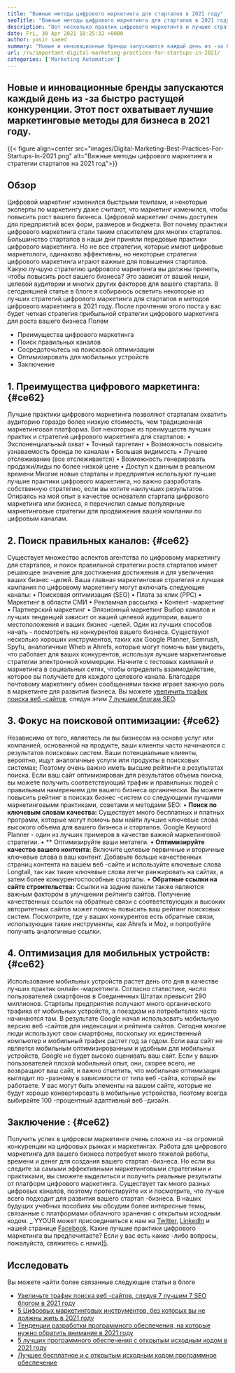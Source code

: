 ```yaml
---
title: "Важные методы цифрового маркетинга для стартапов в 2021 году" 
seoTitle: "Важные методы цифрового маркетинга для стартапов в 2021 году" 
description: "Вот несколько практик цифрового маркетинга и лучшие стратегии цифрового маркетинга для стартапов и бизнес -тенденций, которые мы увидим в 2021 году." 
date: Fri, 30 Apr 2021 18:25:32 +0000
author: yasir saeed
summary: "Новые и инновационные бренды запускаются каждый день из -за быстро растущей конкуренции. Этот пост охватывает лучшие маркетинговые методы для бизнеса в 2021 году." 
url: /ru/important-digital-marketing-practices-for-startups-in-2021/
categories: ['Marketing Automation']
---
```


## Новые и инновационные бренды запускаются каждый день из -за быстро растущей конкуренции. Этот пост охватывает лучшие маркетинговые методы для бизнеса в 2021 году.

{{< figure align=center src="images/Digital-Marketing-Best-Practices-For-Startups-In-2021.png" alt="Важные методы цифрового маркетинга и стратегии стартапов на 2021 год">}}


## **Обзор** 
Цифровой маркетинг изменился быстрыми темпами, и некоторые эксперты по маркетингу даже считают, что маркетинг изменился, чтобы повысить рост вашего бизнеса. Цифровой маркетинг очень доступен для предприятий всех форм, размеров и бюджета. Вот почему практики цифрового маркетинга стали таким спасителем для многих стартапов.
Большинство стартапов в наши дни приняли передовые практики цифрового маркетинга. Но не все стратегии, которые имеют цифровые маркетологи, одинаково эффективны, но некоторые стратегии цифрового маркетинга играют важные для повышения стартапов. Какую лучшую стратегию цифрового маркетинга вы должны принять, чтобы повысить рост вашего бизнеса? Это зависит от вашей ниши, целевой аудитории и многих других факторов для вашего стартапа.
В сегодняшней статье в блоге я собираюсь осветить некоторые из лучших стратегий цифрового маркетинга для стартапов и методов цифрового маркетинга в 2021 году. После прочтения этого поста у вас будет четкая стратегия прибыльной стратегии цифрового маркетинга для роста вашего бизнеса Полем
  * Преимущества цифрового маркетинга
  * Поиск правильных каналов
  * Сосредоточьтесь на поисковой оптимизации
  * Оптимизировать для мобильных устройств
  * Заключение

## 1. **Преимущества цифрового маркетинга:** {#ce62}
Лучшие практики цифрового маркетинга позволяют стартапам охватить аудиторию гораздо более низкую стоимость, чем традиционная маркетинговая платформа. Вот некоторые из преимуществ лучших практик и стратегий цифрового маркетинга для стартапов:
• Экспоненциальный охват
• Точный таргетинг
• Возможность повысить узнаваемость бренда по каналам
• Большая видимость
• Лучшее отслеживание (все отслеживается)
• Возможность генерировать продажи/лиды по более низкой цене
• Доступ к данным в реальном времени
Многие новые стартапы и предприятия используют лучшие лучшие практики цифрового маркетинга, но важно разработать собственную стратегию, если вы хотите наилучших результатов. Опираясь на мой опыт в качестве основателя стартапа цифрового маркетинга или бизнеса, я перечислил самые популярные маркетинговые стратегии для продвижения вашей компании по цифровым каналам.

## 2. **Поиск правильных каналов:** {#ce62}
Существует множество аспектов агентства по цифровому маркетингу для стартапов, и поиск правильной стратегии роста стартапов имеет решающее значение для достижения достижения и для увеличения ваших бизнес -целей. Ваша главная маркетинговая стратегия и лучшая кампания по цифровому маркетингу могут включать следующие каналы:
• Поисковая оптимизация (SEO)
• Плата за клик (PPC)
• Маркетинг в области СМИ
• Рекламная рассылка
• Контент -маркетинг
• Партнерский маркетинг
• Элязионный маркетинг
Выбор каналов и лучших тенденций зависит от вашей целевой аудитории, вашего местоположения и ваших бизнес -целей.
Один из лучших способов начать - посмотреть на конкурентов вашего бизнеса. Существуют несколько хороших инструментов, таких как Google Planner, Semrush, Spyfu, аналогичные Wheb и Ahrefs, которые могут помочь вам увидеть, что работает для ваших конкурентов, используя лучшие маркетинговые стратегии электронной коммерции. Начните с тестовых кампаний и маркетинга в социальных сетях, чтобы определить взаимодействие, которое вы получаете для каждого целевого канала. Благодаря почтовому маркетингу обмен сообщениями также играет важную роль в маркетинге для развития бизнеса. Вы можете [увеличить трафик поиска веб -сайтов][1], следуя этим [7 лучшим блогам SEO][1].

## 3. **Фокус на поисковой оптимизации:** {#ce62}
Независимо от того, являетесь ли вы бизнесом на основе услуг или компанией, основанной на продукте, ваши клиенты часто начинаются с результатов поисковых систем. Ваши потенциальные клиенты, вероятно, ищут аналогичные услуги или продукты в поисковых системах; Поэтому очень важно иметь высшие рейтинги в результатах поиска. Если ваш сайт оптимизирован для результатов объема поиска, вы можете получить соответствующий трафик и правильных людей с правильным намерением для вашего бизнеса органически.
Вы можете повысить рейтинг в поисках бизнес -систем со следующими лучшими маркетинговыми практиками, советами и методами SEO:
• **Поиск по ключевым словам качества:**  Существует много бесплатных и платных программ, которые могут помочь вам найти лучшие ключевые слова высокого объема для вашего бизнеса и стартапов. Google Keyword Planner - один из лучших примеров в качестве важной маркетинговой стратегии.
• ** Оптимизируйте ваши метатеги.
• **Оптимизируйте качество вашего контента:**  Включите целевые первичные и вторичные ключевые слова в ваш контент. Добавьте больше качественных страниц контента на вашем веб -сайте и используйте ключевые слова Longtail, так как такие ключевые слова легче ранжировать на сайтах, а затем более конкурентоспособные стартапы.
• **Обратные ссылки на сайте строительства:**  Ссылки на задние панели также являются важным фактором в улучшении рейтинга сайтов. Получение качественных ссылок на обратные связи с соответствующих и высоких авторитетных сайтов может помочь повысить ваш рейтинг поисковых систем. Посмотрите, где у ваших конкурентов есть обратные связи, использующие такие инструменты, как Ahrefs и Moz, и попробуйте получить аналогичные ссылки.

## 4. **Оптимизация для мобильных устройств:** {#ce62}
Использование мобильных устройств растет день ото дня в качестве лучших практик онлайн -маркетинга. Согласно статистике, число пользователей смартфонов в Соединенных Штатах превысит 290 миллионов. Стартапы предприятия получают много органического трафика от мобильных устройств, а поездкам на потребителях часто начинаются там. В результате Google начал использовать мобильную версию веб -сайтов для индексации и рейтинга сайтов.
Сегодня многие люди используют свои смартфоны, поскольку их единственный компьютер и мобильный трафик растет год за годом. Если ваш сайт не является мобильным оптимизированным и удобным для мобильных устройств, Google не будет высоко оценивать ваш сайт. Если у ваших пользователей плохой мобильный опыт, они, скорее всего, не возвращают ваш сайт, и важно отметить, что мобильная оптимизация выглядит по -разному в зависимости от типа веб -сайта, который вы работаете. У вас могут быть элементы на вашем сайте, которые не будут хорошо конвертировать в мобильные устройства, поэтому всегда выбирайте 100 -процентный адаптивный веб -дизайн.

## **Заключение** :   {#ce62}
Получить успех в цифровом маркетинге очень сложно из -за огромной конкуренции на цифровых рынках и маркетингах. Работа для цифрового маркетинга для вашего бизнеса потребует много тяжелой работы, времени и денег для создания вашего стартап -бизнеса. Но если вы следите за самыми эффективными маркетинговыми стратегиями и практиками, вы сможете выделиться и получить реальные результаты от платформ цифрового маркетинга. Существует так много разных цифровых каналов, поэтому протестируйте их и посмотрите, что лучше всего подходит для развития вашего стартап -бизнеса. В наших будущих учебных пособиях мы обсудим более интересные темы, связанные с платформами облачного хранения с открытым исходным кодом.
_ YYOUR может присоединиться к нам на [Twitter][2], [LinkedIn][3] и нашей странице [Facebook][4]. Какие лучшие практики цифрового маркетинга вы предпочитаете? Если у вас есть какие -либо вопросы, пожалуйста, свяжитесь с нами][5].

## Исследовать
Вы можете найти более связанные следующие статьи в блоге
  * [Увеличьте трафик поиска веб -сайтов, следуя 7 лучшим 7 SEO блогом в 2021 году][1]
  * [5 Цифровых маркетинговых инструментов, без которых вы не должны жить в 2021 году][6]
  * [Тенденции разработки программного обеспечения, на которые нужно обратить внимание в 2021 году][7]
  * [5 лучших программного обеспечения с открытым исходным кодом в 2021 году][8]
  * [Лучшее бесплатное и с открытым исходным кодом программное обеспечение][9]

  
[1]: https://blog.containerize.com/blogging/increase-website-search-traffic-by-following-top-7-seo-blogs/
[2]: https://twitter.com/containerize_co
[3]: https://www.linkedin.com/company/containerize/
[4]: http://facebook.com/containerize
[5]: mailto:yasir.saeed@aspose.com
[6]: https://blog.containerize.com/2021/01/03/5-digital-marketing-tools-you-shouldn%e2%80%99t-live-without-in-2021/
[7]: https://blog.containerize.com/marketplace/top-5-open-source-marketplace-software-in-2021/
[8]: https://blog.containerize.com/content-management/integrate-mautic-with-joomla-for-marketing-automation/
[9]: https://products.containerize.com/marketplace/
